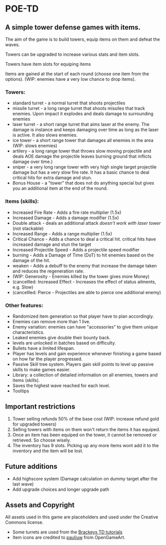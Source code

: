 # POE-TD
 
## A simple tower defense games with items.

The aim of the game is to build towers, equip items on them and defeat the waves.

Towers can be upgraded to increase various stats and item slots.

Towers have item slots for equiping items

Items are gained at the start of each round (choose one item from the options). (WIP: enemies have a very low chance to drop items).

### Towers:

* standard turret  -  a normal turret that shoots projectiles
* missile turret   -  a long range turret that shoots missiles that track enemies. Upon impact it explodes and deals damage to surrounding enemies
* laser turret     -  a short range turret that aims laser at the enemy. The damage is instance and keeps damaging over time as long as the laser is active. It also slows enemies.
* ice tower        -  a short range tower that damages all enemies in the area (WIP: slows enemies)
* artilery         -  a long range tower that throws slow moving projectile and deals AOE damage the projectile leaves burning ground that inflicts damage over time.)
* sniper           -  a very long range tower with very high single target projectile damage but has a very slow fire rate. It has a basic chance to deal critical hits for extra damage and stun.
* Bonus House      -  a "tower" that does not do anything special but gives you an additional item at the end of the round.

### Items (skills):

* Increased Fire Rate - Adds a fire rate multiplier (1.5x)
* Increased Damage    - Adds a damage modifier (1.5x)
* Double attack       - deals an additional attack *doesn't work with laser tower* (not stackable)
* Increased Range     - Adds a range multiplier (1.5x)
* Critical Chance     - Adds a chance to deal a critical hit. critical hits have increased damage and stun the target
* Increased Projectile Speed - Adds a projectile speed modifier
* burning             - Adds a Damage of Time (DoT) to hit enemies based on the damage of the hit.
* weaken              - Adds a debuff to the enemy that increase the damage taken and reduces the regeneration rate.
* (WIP: Generosity    - Enemies killed by the tower gives more Money)
* (cancellled: Increased Effect - Increases the effect of status ailments, e.g. Slow)
* (cancellled: Pierce        - Projectiles are able to pierce one additional enemy)


### Other features:

* Randomized item generation so that player have to plan accordingly.
* Enemies can remove more than 1 live.
* Enemy variation: enemies can have "accessories" to give them unique characteristics.
* Leaked enemies give double their bounty back.
* levels are unlocked in batches based on difficulty.
* Bullets have a limited lifespan.
* Player has levels and gain experience whenever finishing a game based on how far the player progressed.
* Passive Skill tree system. Players gain skill points to level up passive skills to make games easier.
* Library: a collection of detailed information on all enemies, towers and items (skills).
* Saves the highest wave reached for each level.
* Tooltips

## Important restrictions

1. Tower selling refunds 50% of the base cost (WIP: increase refund gold for upgraded towers)
2. Selling towers with items on them won't return the items it has equiped.
3. Once an item has been equiped on the tower, it cannot be removed or retrieved. So choose wisely.
4. The inventory has 9 slots. Picking up any more items wont add it to the inventory and the item will be lost.

## Future additions

* Add highscore system (Damage calculation on dummy target after the last wave)
* Add upgrade choices and longer upgrade path

## Assets and Copyright

All assets used in this game are placeholders and used under the Creative Commons license.
* Some turrets are used from the [Brackeys TD tutorials](https://www.youtube.com/watch?v=beuoNuK2tbk&list=PLPV2KyIb3jR4u5jX8za5iU1cqnQPmbzG0)
* Item icons are credited to [pauliuw](https://opengameart.org/content/modified-and-cliped-magic-skill-item-icons) from OpenGameArt.
